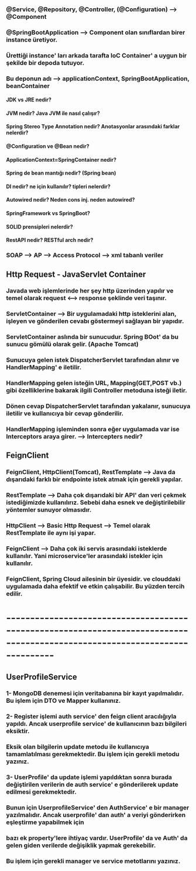 
### @Service, @Repository, @Controller, (@Configuration) --> @Component
### @SpringBootApplication --> Component olan sınıflardan birer instance üretiyor.
### Ürettiği instance' ları arkada tarafta IoC Container' a uygun bir şekilde bir depoda tutuyor.
### Bu deponun adı --> applicationContext, SpringBootApplication, beanContainer

#### JDK vs JRE nedir?
#### JVM nedir? Java JVM ile nasıl çalışır?
#### Spring Stereo Type Annotation nedir? Anotasyonlar arasındaki farklar nelerdir?
#### @Configuration ve @Bean nedir?
#### ApplicationContext=SpringContainer nedir?
#### Spring de bean mantığı nedir? (Spring bean)
#### DI nedir? ne için kullanılır? tipleri nelerdir?
#### Autowired nedir? Neden cons inj. neden autowired?
#### SpringFramework vs SpringBoot?
#### SOLID prensipleri nelerdir?
#### RestAPI nedir? RESTful arch nedir?
### SOAP --> AP --> Access Protocol --> xml tabanlı veriler

## Http Request - JavaServlet Container
### Javada web işlemlerinde her şey http üzerinden yapılır ve temel olarak request <--> response şeklinde veri taşınır.
### ServletContainer --> Bir uygulamadaki http isteklerini alan, işleyen ve gönderilen cevabı göstermeyi sağlayan bir yapıdır.
### ServletContainer aslında bir sunucudur. Spring BOot' da bu sunucu gömülü olarak gelir. (Apache Tomcat)
### Sunucuya gelen istek DispatcherServlet tarafından alınır ve HandlerMapping' e iletilir.
### HandlerMapping gelen isteğin URL, Mapping(GET,POST vb.) gibi özelliklerine bakarak ilgili Controller metoduna isteği iletir.
### Dönen cevap DispatcherServlet tarafından yakalanır, sunucuya iletilir ve kullanıcıya bir cevap gönderilir.

### HandlerMapping işleminden sonra eğer uygulamada var ise Interceptors araya girer. --> Intercepters nedir?

## FeignClient
### FeignClient, HttpClient(Tomcat), RestTemplate --> Java da dışarıdaki farklı bir endpointe istek atmak için gerekli yapılar.
### RestTemplate --> Daha çok dışarıdaki bir API' dan veri çekmek istediğimizde kullanılırız. Sebebi daha esnek ve değiştirilebilir yöntemler sunuyor olmasıdır.
### HttpClient --> Basic Http Request --> Temel olarak RestTemplate ile aynı işi yapar.
### FeignClient --> Daha çok iki servis arasındaki isteklerde kullanılır. Yani microservice'ler arasındaki istekler için kullanılır.
### FeignClient, Spring Cloud ailesinin bir üyesidir. ve clouddaki uygulamada daha efektif ve etkin çalışabilir. Bu yüzden tercih edilir.

# ----------------------------------------------------------------------------------------------------------------------------

## UserProfileService
### 1- MongoDB denemesi için veritabanına bir kayıt yapılmalıdır. Bu işlem için DTO ve Mapper kullanınız.
### 2- Register işlemi auth service' den feign client aracılığıyla yapıldı. Ancak userprofile service' de kullanıcının bazı bilgileri eksiktir.
###    Eksik olan bilgilerin update metodu ile kullanıcıya tamamlatılması gerekmektedir. Bu işlem için gerekli metodu yazınız.
### 3- UserProfile' da update işlemi yapıldıktan sonra burada değiştirilen verilerin de auth service' e gönderilerek update edilmesi gerekmektedir.
###    Bunun için UserprofileService' den AuthService' e bir manager yazılmalıdır. Ancak userprofile' dan auth' a veriyi gönderirken eşleştirme yapabilmek için
###    bazı ek property'lere ihtiyaç vardır. UserProfile' da ve Auth' da gelen giden verilerde değişiklik yapmak gerekebilir.
###    Bu işlem için gerekli manager ve service metotlarını yazınız.

